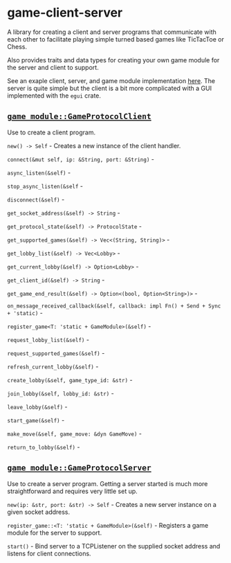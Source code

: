 # game-client-server

A library for creating a client and server programs that communicate with each other to facilitate playing simple turned based games like TicTacToe or Chess.

Also provides traits and data types for creating your own game module for the server and client to support.

See an exaple client, server, and game module implementation [here](https://github.com/WillBeesOn/game-client-server/tree/main/example). The server is quite simple but the client is a bit more complicated with a GUI implemented with the `egui` crate.

## [`game_module::GameProtocolClient`](https://github.com/WillBeesOn/game-client-server/tree/main/src/client/mod.rs)

Use to create a client program. 

`new() -> Self` - Creates a new instance of the client handler.

`connect(&mut self, ip: &String, port: &String)` -

`async_listen(&self)` - 

`stop_async_listen(&self` -

`disconnect(&self)` - 

`get_socket_address(&self) -> String` - 

`get_protocol_state(&self) -> ProtocolState` - 

`get_supported_games(&self) -> Vec<(String, String)>` - 

`get_lobby_list(&self) -> Vec<Lobby>` -

`get_current_lobby(&self) -> Option<Lobby>` - 

`get_client_id(&self) -> String` - 

`get_game_end_result(&self) -> Option<(bool, Option<String>)>` - 

`on_message_received_callback(&self, callback: impl Fn() + Send + Sync + 'static)` - 

`register_game<T: 'static + GameModule>(&self)` - 

`request_lobby_list(&self)` - 

`request_supported_games(&self)` -

`refresh_current_lobby(&self)` - 

`create_lobby(&self, game_type_id: &str)` - 

`join_lobby(&self, lobby_id: &str)` - 

`leave_lobby(&self)` - 

`start_game(&self)` - 

`make_move(&self, game_move: &dyn GameMove)` - 

`return_to_lobby(&self)` - 

## [`game_module::GameProtocolServer`](https://github.com/WillBeesOn/game-client-server/tree/main/src/server/mod.rs)

Use to create a server program. Getting a server started is much more straightforward and requires very little set up.

`new(ip: &str, port: &str) -> Self` - Creates a new server instance on a given socket address.

`register_game::<T: 'static + GameModule>(&self)` - Registers a game module for the server to support.

`start()` - Bind server to a TCPListener on the supplied socket address and listens for client connections.
